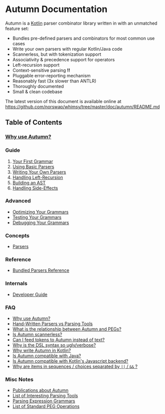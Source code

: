 # Autumn Documentation

Autumn is a [Kotlin] parser combinator library written in with an unmatched feature set:

- Bundles pre-defined parsers and combinators for most common use cases
- Write your own parsers with regular Kotlin/Java code
- Scannerless, but with tokenization support
- Associativity & precedence support for operators
- Left-recursion support
- Context-sensitive parsing **!!**
- Pluggable error-reporting mechanism
- Reasonably fast (3x slower than ANTLR)
- Thoroughly documented
- Small & clean codebase

[Kotlin]: https://kotlinlang.org/

The latest version of this document is available online at  
https://github.com/norswap/whimsy/tree/master/doc/autumn/README.md

## Table of Contents

### [Why use Autumn?](faq/why.md)

### Guide

1. [Your First Grammar](guide/first-grammar.md)
1. [Using Basic Parsers](guide/basic-parsers.md)
1. [Writing Your Own Parsers](guide/own-parsers.md)
1. [Handling Left-Recursion](guide/left-recursion.md)
1. [Building an AST](guide/ast.md)
1. [Handling Side-Effects](guide/side-effects.md)

### Advanced

- [Optimizing Your Grammars](advanced/optimize.md)
- [Testing Your Grammars](advanced/test.md)
- [Debugging Your Grammars](advanced/debug.md)

### Concepts

- [Parsers](parsers.md)

### Reference

- [Bundled Parsers Reference](bundled-parsers.md)

### Internals

- [Developer Guide](dev-guide.md)

### FAQ

- [Why use Autumn?](faq/why.md)
- [Hand-Written Parsers vs Parsing Tools](faq/hand-vs-tool.md)
- [What is the relationship between Autumn and PEGs?](faq/autumn-peg.md)
- [Is Autumn scannerless?](faq/scannerless.md)
- [Can I feed tokens to Autumn instead of text?](faq/feed-tokens.md)
- [Why is the DSL syntax so ugly/verbose?](faq/why-ugly.md)
- [Why write Autumn in Kotlin?](faq/kotlin.md)
- [Is Autumn compatible with Java?](faq/java-compat.md)
- [Is Autumn compatible with Kotlin's Javascript backend?](faq/js-compat.md)
- [Why are items in sequences / choices separated by `||` / `&&` ?](faq/seq-choice-syntax.md)

### Misc Notes

- [Publications about Autumn](publications/README.md)
- [List of Interesting Parsing Tools](notes/parsing-tools.md)
- [Parsing Expression Grammars](notes/peg.md)
- [List of Standard PEG Operations](notes/peg-ops.md)